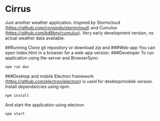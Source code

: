 # Cirrus
Just another weather application.
Inspired by Stormcloud (https://github.com/consindo/stormcloud) and Cumulus (https://github.com/kd8bny/cumulus).
Very early development version, no actual weather data available.

##Running
Clone git repository or download zip and
###Web-app
You can open index.html in a browser for a web-app version.
###Developer
To run application using lite-server and BrowserSync:
```bash
npm run dev
```
###Desktop and mobile
Electron framework (https://github.com/electron/electron) is used for desktop/mobile version.
Install dependancies using npm:
```bash
npm install
```
And start the application using electron
```bash
npm start
```
